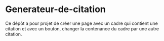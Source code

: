 # Generateur-de-citation

Ce dépôt a pour projet de créer une page avec un cadre qui contient une citation et avec un bouton, changer la contenance du cadre par une autre citation.
